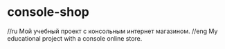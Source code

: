 # console-shop
//ru
Мой учебный проект с консольным интернет магазином. 
//eng
My educational project with a console online store.
